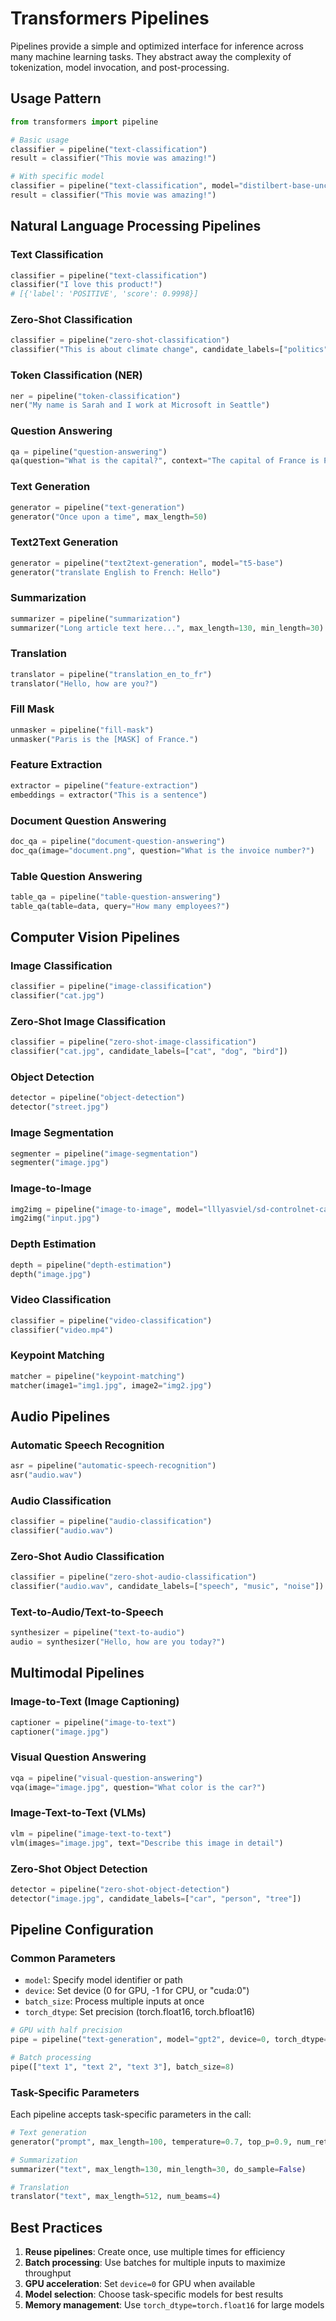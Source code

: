 # Transformers Pipelines

Pipelines provide a simple and optimized interface for inference across many machine learning tasks. They abstract away the complexity of tokenization, model invocation, and post-processing.

## Usage Pattern

```python
from transformers import pipeline

# Basic usage
classifier = pipeline("text-classification")
result = classifier("This movie was amazing!")

# With specific model
classifier = pipeline("text-classification", model="distilbert-base-uncased-finetuned-sst-2-english")
result = classifier("This movie was amazing!")
```

## Natural Language Processing Pipelines

### Text Classification
```python
classifier = pipeline("text-classification")
classifier("I love this product!")
# [{'label': 'POSITIVE', 'score': 0.9998}]
```

### Zero-Shot Classification
```python
classifier = pipeline("zero-shot-classification")
classifier("This is about climate change", candidate_labels=["politics", "science", "sports"])
```

### Token Classification (NER)
```python
ner = pipeline("token-classification")
ner("My name is Sarah and I work at Microsoft in Seattle")
```

### Question Answering
```python
qa = pipeline("question-answering")
qa(question="What is the capital?", context="The capital of France is Paris.")
```

### Text Generation
```python
generator = pipeline("text-generation")
generator("Once upon a time", max_length=50)
```

### Text2Text Generation
```python
generator = pipeline("text2text-generation", model="t5-base")
generator("translate English to French: Hello")
```

### Summarization
```python
summarizer = pipeline("summarization")
summarizer("Long article text here...", max_length=130, min_length=30)
```

### Translation
```python
translator = pipeline("translation_en_to_fr")
translator("Hello, how are you?")
```

### Fill Mask
```python
unmasker = pipeline("fill-mask")
unmasker("Paris is the [MASK] of France.")
```

### Feature Extraction
```python
extractor = pipeline("feature-extraction")
embeddings = extractor("This is a sentence")
```

### Document Question Answering
```python
doc_qa = pipeline("document-question-answering")
doc_qa(image="document.png", question="What is the invoice number?")
```

### Table Question Answering
```python
table_qa = pipeline("table-question-answering")
table_qa(table=data, query="How many employees?")
```

## Computer Vision Pipelines

### Image Classification
```python
classifier = pipeline("image-classification")
classifier("cat.jpg")
```

### Zero-Shot Image Classification
```python
classifier = pipeline("zero-shot-image-classification")
classifier("cat.jpg", candidate_labels=["cat", "dog", "bird"])
```

### Object Detection
```python
detector = pipeline("object-detection")
detector("street.jpg")
```

### Image Segmentation
```python
segmenter = pipeline("image-segmentation")
segmenter("image.jpg")
```

### Image-to-Image
```python
img2img = pipeline("image-to-image", model="lllyasviel/sd-controlnet-canny")
img2img("input.jpg")
```

### Depth Estimation
```python
depth = pipeline("depth-estimation")
depth("image.jpg")
```

### Video Classification
```python
classifier = pipeline("video-classification")
classifier("video.mp4")
```

### Keypoint Matching
```python
matcher = pipeline("keypoint-matching")
matcher(image1="img1.jpg", image2="img2.jpg")
```

## Audio Pipelines

### Automatic Speech Recognition
```python
asr = pipeline("automatic-speech-recognition")
asr("audio.wav")
```

### Audio Classification
```python
classifier = pipeline("audio-classification")
classifier("audio.wav")
```

### Zero-Shot Audio Classification
```python
classifier = pipeline("zero-shot-audio-classification")
classifier("audio.wav", candidate_labels=["speech", "music", "noise"])
```

### Text-to-Audio/Text-to-Speech
```python
synthesizer = pipeline("text-to-audio")
audio = synthesizer("Hello, how are you today?")
```

## Multimodal Pipelines

### Image-to-Text (Image Captioning)
```python
captioner = pipeline("image-to-text")
captioner("image.jpg")
```

### Visual Question Answering
```python
vqa = pipeline("visual-question-answering")
vqa(image="image.jpg", question="What color is the car?")
```

### Image-Text-to-Text (VLMs)
```python
vlm = pipeline("image-text-to-text")
vlm(images="image.jpg", text="Describe this image in detail")
```

### Zero-Shot Object Detection
```python
detector = pipeline("zero-shot-object-detection")
detector("image.jpg", candidate_labels=["car", "person", "tree"])
```

## Pipeline Configuration

### Common Parameters

- `model`: Specify model identifier or path
- `device`: Set device (0 for GPU, -1 for CPU, or "cuda:0")
- `batch_size`: Process multiple inputs at once
- `torch_dtype`: Set precision (torch.float16, torch.bfloat16)

```python
# GPU with half precision
pipe = pipeline("text-generation", model="gpt2", device=0, torch_dtype=torch.float16)

# Batch processing
pipe(["text 1", "text 2", "text 3"], batch_size=8)
```

### Task-Specific Parameters

Each pipeline accepts task-specific parameters in the call:

```python
# Text generation
generator("prompt", max_length=100, temperature=0.7, top_p=0.9, num_return_sequences=3)

# Summarization
summarizer("text", max_length=130, min_length=30, do_sample=False)

# Translation
translator("text", max_length=512, num_beams=4)
```

## Best Practices

1. **Reuse pipelines**: Create once, use multiple times for efficiency
2. **Batch processing**: Use batches for multiple inputs to maximize throughput
3. **GPU acceleration**: Set `device=0` for GPU when available
4. **Model selection**: Choose task-specific models for best results
5. **Memory management**: Use `torch_dtype=torch.float16` for large models
